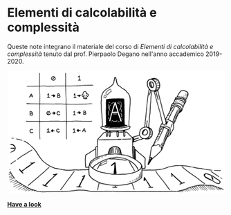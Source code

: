 # Elementi di calcolabilità e complessità

Queste note integrano il materiale del corso di *Elementi di calcolabilità e complessità* tenuto dal prof. Pierpaolo Degano nell'anno accademico 2019-2020.

<p align="center">
  <img width="600" src="assets/machine.png"/>
</p>

<b>[Have a look](https://nbviewer.jupyter.org/github/MatteoGiorgi/computability_and_complexity/blob/master/ecc_tot.pdf)</b>

